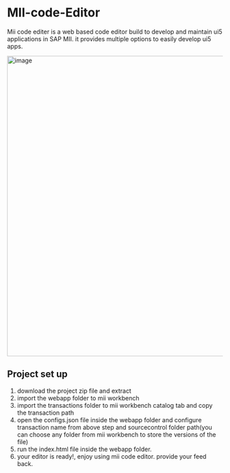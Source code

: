 # MII-code-Editor
Mii code editer is a web based code editor build to develop and maintain ui5 applications in SAP MII.
it provides multiple options to easily develop ui5 apps.

<img width="700" alt="image" src="https://user-images.githubusercontent.com/79074273/197838821-2ed31d24-8ad2-492f-8ccf-6b89fbb5a59c.png">

## Project set up
1. download the project zip file and extract 
2. import the webapp folder to mii workbench
3. import the transactions folder to mii workbench catalog tab and copy the transaction path
4. open the configs.json file inside the webapp folder and configure transaction name from above step and sourcecontrol folder path(you can choose any folder from mii workbench to store the versions of the file)
5. run the index.html file inside the webapp folder.
6. your editor is ready!, enjoy using mii code editor. provide your feed back.

